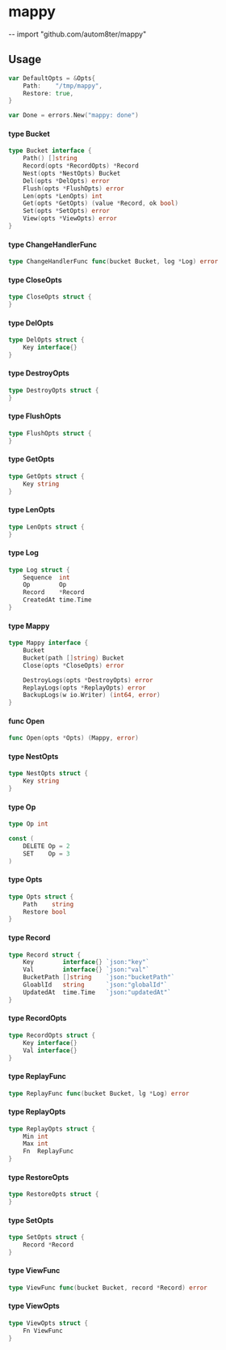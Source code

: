 # mappy
--
    import "github.com/autom8ter/mappy"


## Usage

```go
var DefaultOpts = &Opts{
	Path:    "/tmp/mappy",
	Restore: true,
}
```

```go
var Done = errors.New("mappy: done")
```

#### type Bucket

```go
type Bucket interface {
	Path() []string
	Record(opts *RecordOpts) *Record
	Nest(opts *NestOpts) Bucket
	Del(opts *DelOpts) error
	Flush(opts *FlushOpts) error
	Len(opts *LenOpts) int
	Get(opts *GetOpts) (value *Record, ok bool)
	Set(opts *SetOpts) error
	View(opts *ViewOpts) error
}
```


#### type ChangeHandlerFunc

```go
type ChangeHandlerFunc func(bucket Bucket, log *Log) error
```


#### type CloseOpts

```go
type CloseOpts struct {
}
```


#### type DelOpts

```go
type DelOpts struct {
	Key interface{}
}
```


#### type DestroyOpts

```go
type DestroyOpts struct {
}
```


#### type FlushOpts

```go
type FlushOpts struct {
}
```


#### type GetOpts

```go
type GetOpts struct {
	Key string
}
```


#### type LenOpts

```go
type LenOpts struct {
}
```


#### type Log

```go
type Log struct {
	Sequence  int
	Op        Op
	Record    *Record
	CreatedAt time.Time
}
```


#### type Mappy

```go
type Mappy interface {
	Bucket
	Bucket(path []string) Bucket
	Close(opts *CloseOpts) error

	DestroyLogs(opts *DestroyOpts) error
	ReplayLogs(opts *ReplayOpts) error
	BackupLogs(w io.Writer) (int64, error)
}
```


#### func  Open

```go
func Open(opts *Opts) (Mappy, error)
```

#### type NestOpts

```go
type NestOpts struct {
	Key string
}
```


#### type Op

```go
type Op int
```


```go
const (
	DELETE Op = 2
	SET    Op = 3
)
```

#### type Opts

```go
type Opts struct {
	Path    string
	Restore bool
}
```


#### type Record

```go
type Record struct {
	Key        interface{} `json:"key"`
	Val        interface{} `json:"val"`
	BucketPath []string    `json:"bucketPath"`
	GloablId   string      `json:"globalId"`
	UpdatedAt  time.Time   `json:"updatedAt"`
}
```


#### type RecordOpts

```go
type RecordOpts struct {
	Key interface{}
	Val interface{}
}
```


#### type ReplayFunc

```go
type ReplayFunc func(bucket Bucket, lg *Log) error
```


#### type ReplayOpts

```go
type ReplayOpts struct {
	Min int
	Max int
	Fn  ReplayFunc
}
```


#### type RestoreOpts

```go
type RestoreOpts struct {
}
```


#### type SetOpts

```go
type SetOpts struct {
	Record *Record
}
```


#### type ViewFunc

```go
type ViewFunc func(bucket Bucket, record *Record) error
```


#### type ViewOpts

```go
type ViewOpts struct {
	Fn ViewFunc
}
```
